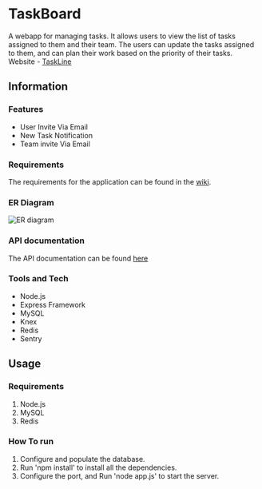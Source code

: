 # TaskBoard

A webapp for managing tasks. It allows users to view the list of tasks assigned to them and their team. The users can update the tasks assigned to them, and can plan their work based on the priority of their tasks. Website - [TaskLine](http://taskline.000webhostapp.com)

## Information

### Features

* User Invite Via Email
* New Task Notification
* Team invite Via Email

### Requirements

The requirements for the application can be found in the [wiki](https://github.com/rahulbu/TaskBoard/wiki/).

### ER Diagram

![ER diagram](https://github.com/rahulbu/TaskBoard/blob/master/task-line.png)

### API documentation

The API documentation can be found [here](https://documenter.getpostman.com/view/10203641/SWTHbb5z)

### Tools and Tech

* Node.js
* Express Framework
* MySQL
* Knex
* Redis
* Sentry

## Usage

### Requirements

1. Node.js
2. MySQL
3. Redis

### How To run

1. Configure and populate the database.
2. Run 'npm install' to install all the dependencies.
3. Configure the port, and Run 'node app.js' to start the server.
